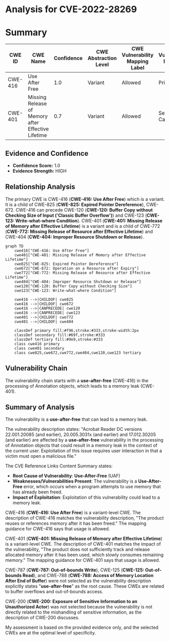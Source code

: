 # Analysis for CVE-2022-28269

# Summary
| CWE ID | CWE Name | Confidence | CWE Abstraction Level | CWE Vulnerability Mapping Label | CWE-Vulnerability Mapping Notes |
|---|---|---|---|---|---|
| CWE-416 | Use After Free | 1.0 | Variant | Allowed | Primary CWE |
| CWE-401 | Missing Release of Memory after Effective Lifetime | 0.7 | Variant | Allowed | Secondary Candidate |

## Evidence and Confidence

*   **Confidence Score:** 1.0
*   **Evidence Strength:** HIGH

## Relationship Analysis
The primary CWE is CWE-416 (**CWE-416: Use After Free**) which is a variant. It is a child of CWE-825 (**CWE-825: Expired Pointer Dereference**), CWE-672. CWE-416 can precede CWE-120 (**CWE-120: Buffer Copy without Checking Size of Input ('Classic Buffer Overflow')**) and CWE-123 (**CWE-123: Write-what-where Condition**). CWE-401 (**CWE-401: Missing Release of Memory after Effective Lifetime**) is a variant and is a child of CWE-772 (**CWE-772: Missing Release of Resource after Effective Lifetime**) and CWE-404 (**CWE-404: Improper Resource Shutdown or Release**).

```mermaid
graph TD
    cwe416["CWE-416: Use After Free"]
    cwe401["CWE-401: Missing Release of Memory after Effective Lifetime"]
    cwe825["CWE-825: Expired Pointer Dereference"]
    cwe672["CWE-672: Operation on a Resource after Expiry"]
    cwe772["CWE-772: Missing Release of Resource after Effective Lifetime"]
    cwe404["CWE-404: Improper Resource Shutdown or Release"]
    cwe120["CWE-120: Buffer Copy without Checking Size"]
    cwe123["CWE-123: Write-what-where Condition"]

    cwe416 -->|CHILDOF| cwe825
    cwe416 -->|CHILDOF| cwe672
    cwe416 -->|CANPRECEDE| cwe120
    cwe416 -->|CANPRECEDE| cwe123
    cwe401 -->|CHILDOF| cwe772
    cwe401 -->|CHILDOF| cwe404

    classDef primary fill:#f96,stroke:#333,stroke-width:2px
    classDef secondary fill:#69f,stroke:#333
    classDef tertiary fill:#9e9,stroke:#333
    class cwe416 primary
    class cwe401 secondary
    class cwe825,cwe672,cwe772,cwe404,cwe120,cwe123 tertiary
```

## Vulnerability Chain
The vulnerability chain starts with a **use-after-free** (CWE-416) in the processing of Annotation objects, which leads to a memory leak (CWE-401).

## Summary of Analysis
The vulnerability is a **use-after-free** that can lead to a memory leak.

The vulnerability description states: "Acrobat Reader DC versions 22.001.20085 (and earlier), 20.005.3031x (and earlier) and 17.012.30205 (and earlier) are affected by a **use-after-free** vulnerability in the processing of Annotation objects that could result in a memory leak in the context of the current user. Exploitation of this issue requires user interaction in that a victim must open a malicious file."

The CVE Reference Links Content Summary states:
*   **Root Cause of Vulnerability**: **Use-After-Free** (UAF)
*   **Weaknesses/Vulnerabilities Present**: The vulnerability is a **Use-After-Free** error, which occurs when a program attempts to use memory that has already been freed.
*   **Impact of Exploitation**: Exploitation of this vulnerability could lead to a memory leak.

CWE-416 (**CWE-416: Use After Free**) is a variant-level CWE. The description of CWE-416 matches the vulnerability description, "The product reuses or references memory after it has been freed." The mapping guidance for CWE-416 says that usage is allowed.

CWE-401 (**CWE-401: Missing Release of Memory after Effective Lifetime**) is a variant-level CWE. The description of CWE-401 matches the impact of the vulnerability, "The product does not sufficiently track and release allocated memory after it has been used, which slowly consumes remaining memory." The mapping guidance for CWE-401 says that usage is allowed.

CWE-787 (**CWE-787: Out-of-bounds Write**), CWE-125 (**CWE-125: Out-of-bounds Read**), and CWE-788 (**CWE-788: Access of Memory Location After End of Buffer**) were not selected as the vulnerability description explicitly states "**use-after-free**" as the root cause. These CWEs are related to buffer overflows and out-of-bounds access.

CWE-200 (**CWE-200: Exposure of Sensitive Information to an Unauthorized Actor**) was not selected because the vulnerability is not directly related to the mishandling of sensitive information, as the description of CWE-200 discusses.

My assessment is based on the provided evidence only, and the selected CWEs are at the optimal level of specificity.